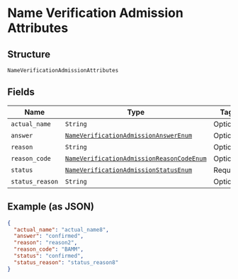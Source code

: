 
# Name Verification Admission Attributes

## Structure

`NameVerificationAdmissionAttributes`

## Fields

| Name | Type | Tags | Description |
|  --- | --- | --- | --- |
| `actual_name` | `String` | Optional | - |
| `answer` | [`NameVerificationAdmissionAnswerEnum`](../../doc/models/name-verification-admission-answer-enum.md) | Optional | - |
| `reason` | `String` | Optional | - |
| `reason_code` | [`NameVerificationAdmissionReasonCodeEnum`](../../doc/models/name-verification-admission-reason-code-enum.md) | Optional | - |
| `status` | [`NameVerificationAdmissionStatusEnum`](../../doc/models/name-verification-admission-status-enum.md) | Required | - |
| `status_reason` | `String` | Optional | - |

## Example (as JSON)

```json
{
  "actual_name": "actual_name8",
  "answer": "confirmed",
  "reason": "reason2",
  "reason_code": "BAMM",
  "status": "confirmed",
  "status_reason": "status_reason8"
}
```

